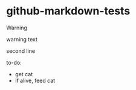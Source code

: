 # github-markdown-tests

> [!WARNING]
> warning text
> 
> second line

to-do:

- get cat
- if alive, feed cat
